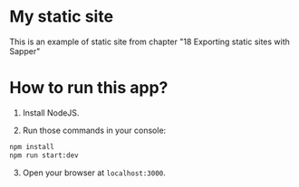 # My static site

This is an example of static site from chapter "18 Exporting static sites with Sapper"

# How to run this app?

1. Install NodeJS.

2. Run those commands in your console:

```bash
npm install
npm run start:dev
```

3. Open your browser at `localhost:3000`.
